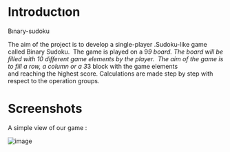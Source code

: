 # Introductıon
Bınary-sudoku

The aim of the project is to develop a single-player .Sudoku-like game called Binary Sudoku. 
The game is played on a 9*9 board. The board will be filled with 10 different game elements by the player. 
The aim of the game is to fill a row, a column or a 3*3 block with the game elements and reaching the highest score.
Calculations are made step by step with respect to the operation groups.

#	Screenshots
A simple view of our game :

![image](https://user-images.githubusercontent.com/74301873/217527956-6ffbf284-ad30-4950-8e72-ef59ffafc947.png)
